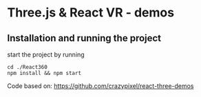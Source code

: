 # Three.js & React VR - demos

## Installation and running the project
start the project by running

	cd ./React360
    npm install && npm start

Code based on: https://github.com/crazypixel/react-three-demos
